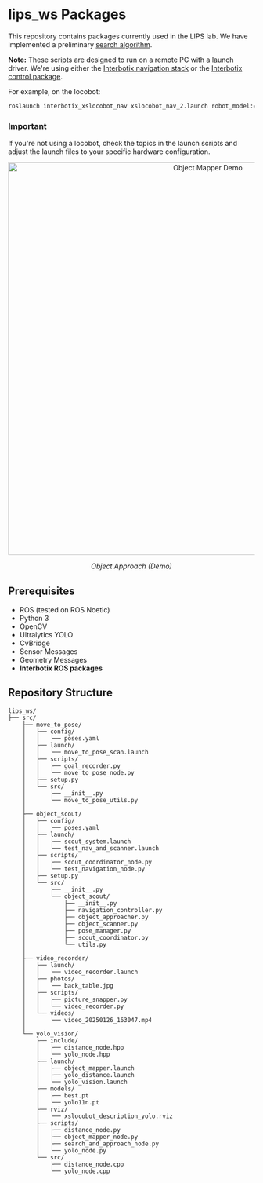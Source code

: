 # lips_ws Packages

This repository contains packages currently used in the LIPS lab. We have implemented a preliminary [search algorithm](/src/object_scout/src/object_scout/scout_coordinator_locobot.py).

**Note:** These scripts are designed to run on a remote PC with a launch driver. We're using either the [Interbotix navigation stack](https://github.com/Interbotix/interbotix_ros_rovers/tree/main/interbotix_ros_xslocobots/interbotix_xslocobot_nav) or the [Interbotix control package](https://github.com/Interbotix/interbotix_ros_rovers/tree/main/interbotix_ros_xslocobots/interbotix_xslocobot_control).

For example, on the locobot:
```bash
roslaunch interbotix_xslocobot_nav xslocobot_nav_2.launch robot_model:=locobot_wx250s use_lidar:=true localization:=true
```

### **Important**
If you're not using a locobot, check the topics in the launch scripts and adjust the launch files to your specific hardware configuration.

<div align="center">
  <img src="../images/object_approach.png" alt="Object Mapper Demo" width="800"/>
  <p><em>Object Approach (Demo)</em></p>
</div>

## Prerequisites

- ROS (tested on ROS Noetic)
- Python 3
- OpenCV
- Ultralytics YOLO
- CvBridge
- Sensor Messages
- Geometry Messages
- **Interbotix ROS packages**

## Repository Structure
```
lips_ws/
├── src/
    ├── move_to_pose/
    │   ├── config/
    │   │   └── poses.yaml
    │   ├── launch/
    │   │   └── move_to_pose_scan.launch
    │   ├── scripts/
    │   │   ├── goal_recorder.py
    │   │   └── move_to_pose_node.py
    │   ├── setup.py
    │   └── src/
    │       ├── __init__.py
    │       └── move_to_pose_utils.py
    │
    ├── object_scout/
    │   ├── config/
    │   │   └── poses.yaml
    │   ├── launch/
    │   │   ├── scout_system.launch
    │   │   └── test_nav_and_scanner.launch
    │   ├── scripts/
    │   │   ├── scout_coordinator_node.py
    │   │   └── test_navigation_node.py
    │   ├── setup.py
    │   └── src/
    │       ├── __init__.py
    │       └── object_scout/
    │           ├── __init__.py
    │           ├── navigation_controller.py
    │           ├── object_approacher.py
    │           ├── object_scanner.py
    │           ├── pose_manager.py
    │           ├── scout_coordinator.py
    │           └── utils.py
    │
    ├── video_recorder/
    │   ├── launch/
    │   │   └── video_recorder.launch
    │   ├── photos/
    │   │   └── back_table.jpg
    │   ├── scripts/
    │   │   ├── picture_snapper.py
    │   │   └── video_recorder.py
    │   └── videos/
    │       └── video_20250126_163047.mp4
    │
    └── yolo_vision/
        ├── include/
        │   ├── distance_node.hpp
        │   └── yolo_node.hpp
        ├── launch/
        │   ├── object_mapper.launch
        │   ├── yolo_distance.launch
        │   └── yolo_vision.launch
        ├── models/
        │   ├── best.pt
        │   └── yolo11n.pt
        ├── rviz/
        │   └── xslocobot_description_yolo.rviz
        ├── scripts/
        │   ├── distance_node.py
        │   ├── object_mapper_node.py
        │   ├── search_and_approach_node.py
        │   └── yolo_node.py
        └── src/
            ├── distance_node.cpp
            └── yolo_node.cpp
   
```
